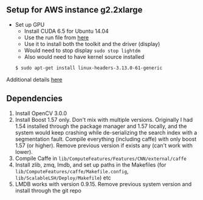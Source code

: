 Setup for AWS instance g2.2xlarge
--------------------------------
* Set up GPU
  - Install CUDA 6.5 for Ubuntu 14.04
  - Use the run file from [here](http://developer.download.nvidia.com/compute/cuda/6_5/rel/installers/cuda_6.5.14_linux_32.run)
  - Use it to install both the toolkit and the driver (display)
  - Would need to stop display `sudo stop lightdm`
  - Also would need to have kernel source installed
  ```bash
  $ sudo apt-get install linux-headers-3.13.0-61-generic
  ```
Additional details [here](https://github.com/BVLC/caffe/wiki/Install-Caffe-on-EC2-from-scratch-(Ubuntu,-CUDA-7,-cuDNN))

Dependencies
------------

1. Install OpenCV 3.0.0
2. Install Boost 1.57 only. Don't mix with multiple versions. Originally I had 1.54 installed through the package manager and 1.57 locally, and the system would keep crashing while de-serializing the search index with a segmentation fault. Compile everything (including caffe) with only boost 1.57 (or higher). Remove previous version if exists any (can't work with lower).
3. Compile Caffe in `lib/ComputeFeatures/Features/CNN/external/caffe`
4. Install zlib, zmq, lmdb, and set up paths in the Makefiles (for `lib/ComputeFeatures/caffe/Makefile.config`, `lib/ScalableLSH/Deploy/Makefile`) etc
5. LMDB works with version 0.9.15. Remove previous system version and install through the git repo
